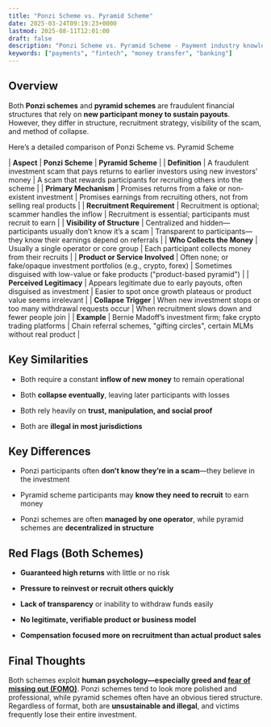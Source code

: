 ```yaml
---
title: "Ponzi Scheme vs. Pyramid Scheme"
date: 2025-03-24T09:19:23+0000
lastmod: 2025-08-11T12:01:00
draft: false
description: "Ponzi Scheme vs. Pyramid Scheme - Payment industry knowledge and insights"
keywords: ["payments", "fintech", "money transfer", "banking"]
---
```


## Overview

Both **Ponzi schemes** and **pyramid schemes** are fraudulent financial structures that rely on **new participant money to sustain payouts**. However, they differ in structure, recruitment strategy, visibility of the scam, and method of collapse.

Here’s a detailed comparison of Ponzi Scheme vs. Pyramid Scheme

| ****Aspect**** | ****Ponzi Scheme**** | ****Pyramid Scheme**** |
| **Definition** | A fraudulent investment scam that pays returns to earlier investors using new investors’ money | A scam that rewards participants for recruiting others into the scheme |
| **Primary Mechanism** | Promises returns from a fake or non-existent investment | Promises earnings from recruiting others, not from selling real products |
| **Recruitment Requirement** | Recruitment is optional; scammer handles the inflow | Recruitment is essential; participants must recruit to earn |
| **Visibility of Structure** | Centralized and hidden—participants usually don’t know it’s a scam | Transparent to participants—they know their earnings depend on referrals |
| **Who Collects the Money** | Usually a single operator or core group | Each participant collects money from their recruits |
| **Product or Service Involved** | Often none; or fake/opaque investment portfolios (e.g., crypto, forex) | Sometimes disguised with low-value or fake products ("product-based pyramid") |
| **Perceived Legitimacy** | Appears legitimate due to early payouts, often disguised as investment | Easier to spot once growth plateaus or product value seems irrelevant |
| **Collapse Trigger** | When new investment stops or too many withdrawal requests occur | When recruitment slows down and fewer people join |
| **Example** | Bernie Madoff’s investment firm; fake crypto trading platforms | Chain referral schemes, "gifting circles", certain MLMs without real product |

## Key Similarities

- Both require a constant **inflow of new money** to remain operational

- Both **collapse eventually**, leaving later participants with losses

- Both rely heavily on **trust, manipulation, and social proof**

- Both are **illegal in most jurisdictions**

## Key Differences

- Ponzi participants often **don’t know they’re in a scam**—they believe in the investment

- Pyramid scheme participants may **know they need to recruit** to earn money

- Ponzi schemes are often **managed by one operator**, while pyramid schemes are **decentralized in structure**

## Red Flags (Both Schemes)

- **Guaranteed high returns** with little or no risk

- **Pressure to reinvest or recruit others quickly**

- **Lack of transparency** or inability to withdraw funds easily

- **No legitimate, verifiable product or business model**

- **Compensation focused more on recruitment than actual product sales**

## Final Thoughts

Both schemes exploit **human psychology—especially greed and [fear of missing out (FOMO)](https://faisalkhanllc.xyz/resources/payments-wiki/f/fomo-fear-of-missing-out/)**. Ponzi schemes tend to look more polished and professional, while pyramid schemes often have an obvious tiered structure. Regardless of format, both are **unsustainable and illegal**, and victims frequently lose their entire investment.